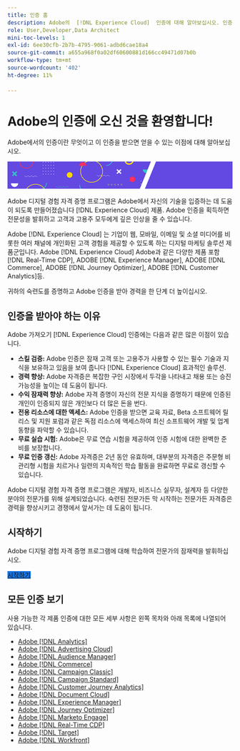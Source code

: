 ```yaml
---
title: 인증 홈
description: Adobe의  [!DNL Experience Cloud]  인증에 대해 알아보십시오. 인증을 받으면 무엇을 할 수 있는지 알아보십시오.
role: User,Developer,Data Architect
mini-toc-levels: 1
exl-id: 6ee30cfb-2b7b-4795-9061-adbd6cae18a4
source-git-commit: a655a968f0a02df60600881d166cc49471d07b0b
workflow-type: tm+mt
source-wordcount: '402'
ht-degree: 11%

---
```


# Adobe의 인증에 오신 것을 환영합니다!

Adobe에서의 인증이란 무엇이고 이 인증을 받으면 얻을 수 있는 이점에 대해 알아보십시오.

![배너](/help/certifications/assets/home_banner_smallwide.png)

Adobe 디지털 경험 자격 증명 프로그램은 Adobe에서 자신의 기술을 입증하는 데 도움이 되도록 만들어졌습니다 [!DNL Experience Cloud] 제품. Adobe 인증을 획득하면 전문성을 발휘하고 고객과 고용주 모두에게 깊은 인상을 줄 수 있습니다.

Adobe [!DNL Experience Cloud] 는 기업이 웹, 모바일, 이메일 및 소셜 미디어를 비롯한 여러 채널에 개인화된 고객 경험을 제공할 수 있도록 하는 디지털 마케팅 솔루션 제품군입니다. Adobe [!DNL Experience Cloud] Adobe과 같은 다양한 제품 포함 [!DNL Real-Time CDP], ADOBE [!DNL Experience Manager], ADOBE [!DNL Commerce], ADOBE [!DNL Journey Optimizer], ADOBE [!DNL Customer Analytics]등.

귀하의 숙련도를 증명하고 Adobe 인증을 받아 경력을 한 단계 더 높이십시오.


## 인증을 받아야 하는 이유

Adobe 가져오기 [!DNL Experience Cloud] 인증에는 다음과 같은 많은 이점이 있습니다.

* **스킬 검증:** Adobe 인증은 잠재 고객 또는 고용주가 사용할 수 있는 필수 기술과 지식을 보유하고 있음을 보여 줍니다 [!DNL Experience Cloud] 효과적인 솔루션.
* **경력 향상:** Adobe 자격증은 복잡한 구인 시장에서 두각을 나타내고 채용 또는 승진 가능성을 높이는 데 도움이 됩니다.
* **수익 잠재력 향상:** Adobe 자격 증명이 자신의 전문 지식을 증명하기 때문에 인증된 개인이 인증되지 않은 개인보다 더 많은 돈을 번다.
* **전용 리소스에 대한 액세스:** Adobe 인증을 받으면 교육 자료, Beta 소프트웨어 릴리스 및 지원 포럼과 같은 독점 리소스에 액세스하여 최신 소프트웨어 개발 및 업계 동향을 파악할 수 있습니다.
* **무료 실습 시험:** Adobe은 무료 연습 시험을 제공하여 인증 시험에 대한 완벽한 준비를 보장합니다.
* **무료 인증 갱신:** Adobe 자격증은 2년 동안 유효하며, 대부분의 자격증은 주문형 비관리형 시험을 치르거나 일련의 지속적인 학습 활동을 완료하면 무료로 갱신할 수 있습니다.

Adobe 디지털 경험 자격 증명 프로그램은 개발자, 비즈니스 실무자, 설계자 등 다양한 분야의 전문가를 위해 설계되었습니다. 숙련된 전문가든 막 시작하는 전문가든 자격증은 경력을 향상시키고 경쟁에서 앞서가는 데 도움이 됩니다.

## 시작하기

Adobe 디지털 경험 자격 증명 프로그램에 대해 학습하여 전문가의 잠재력을 발휘하십시오.

<a href="https://experienceleague.adobe.com/docs/certification/certification/getting-started.html" target="_blank" class="spectrum-Button spectrum-Button--fill spectrum-Button--accent spectrum-Button--sizeM is-margin-bottom-big-big at-element-click-tracking" style="background-color:#1473E6"><span class="spectrum-Button-label has-no-wrap">시작하기</span></a>


## 모든 인증 보기

사용 가능한 각 제품 인증에 대한 모든 세부 사항은 왼쪽 목차와 아래 목록에 나열되어 있습니다.

* [Adobe [!DNL Analytics]](/help/certifications/aa/aa-overview.md)
* [Adobe [!DNL Advertising Cloud]](/help/certifications/aac/aac-overview.md)
* [Adobe [!DNL Audience Manager]](/help/certifications/aam/aam-overview.md)
* [Adobe [!DNL Commerce]](/help/certifications/ac/ac-overview.md)
* [Adobe [!DNL Campaign Classic]](/help/certifications/acc/acc-overview.md)
* [Adobe [!DNL Campaign Standard]](/help/certifications/acs/acs-overview.md)
* [Adobe [!DNL Customer Journey Analytics]](/help/certifications/acja/acja-overview.md)
* [Adobe [!DNL Document Cloud]](/help/certifications/adc/adc-overview.md)
* [Adobe [!DNL Experience Manager]](/help/certifications/aem/aem-overview.md)
* [Adobe [!DNL Journey Optimizer]](/help/certifications/ajo/ajo-overview.md)
* [Adobe [!DNL Marketo Engage]](/help/certifications/ame/ame-overview.md)
* [Adobe [!DNL Real-Time CDP]](/help/certifications/rtcdp/rtcdp-overview.md)
* [Adobe [!DNL Target]](/help/certifications/at/at-overview.md)
* [Adobe [!DNL Workfront]](/help/certifications/aw/aw-overview.md)